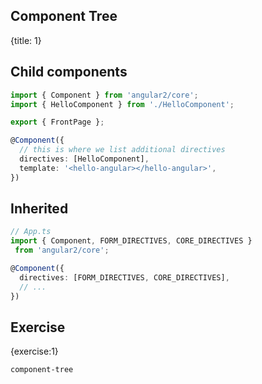 ## Component Tree
{title: 1}

## Child components

```typescript
import { Component } from 'angular2/core';
import { HelloComponent } from './HelloComponent';

export { FrontPage };

@Component({
  // this is where we list additional directives
  directives: [HelloComponent],
  template: '<hello-angular></hello-angular>',
})
```

## Inherited

```typescript
// App.ts
import { Component, FORM_DIRECTIVES, CORE_DIRECTIVES }
 from 'angular2/core';

@Component({
  directives: [FORM_DIRECTIVES, CORE_DIRECTIVES],
  // ...
})
```

## Exercise
{exercise:1}

    component-tree

